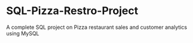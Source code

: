 # SQL-Pizza-Restro-Project
A complete SQL project on Pizza restaurant sales and customer analytics using MySQL
